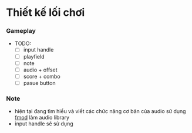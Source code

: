 # Thiết kế lối chơi
### Gameplay
- TODO: 
	- [ ] input handle 
	- [ ] playfield
	- [ ] note
	- [ ] audio + offset
	- [ ] score + combo
	- [ ] pasue button

### Note
- hiện tại đang tìm hiều và viết các chức năng cơ bản của audio sử dụng [fmod](https://www.fmod.com/) làm audio library 
- input handle sẽ sử dụng 



